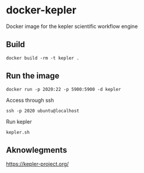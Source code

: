 # docker-kepler
Docker image for the kepler scientific workflow engine

## Build

```
docker build -rm -t kepler .
```

## Run the image


```
docker run -p 2020:22 -p 5900:5900 -d kepler
```

Access through ssh
```
ssh -p 2020 ubuntu@localhost
```

Run kepler
```
kepler.sh
```

## Aknowlegments

https://kepler-project.org/
